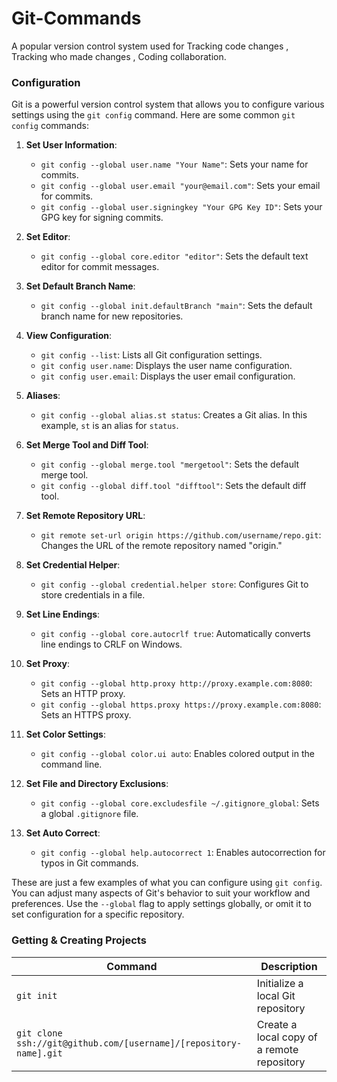 # Git-Commands
A popular version control system used for  Tracking code changes ,  Tracking who made changes , Coding collaboration.


### Configuration
Git is a powerful version control system that allows you to configure various settings using the `git config` command. Here are some common `git config` commands:

1. **Set User Information**:
   - `git config --global user.name "Your Name"`: Sets your name for commits.
   - `git config --global user.email "your@email.com"`: Sets your email for commits.
   - `git config --global user.signingkey "Your GPG Key ID"`: Sets your GPG key for signing commits.

2. **Set Editor**:
   - `git config --global core.editor "editor"`: Sets the default text editor for commit messages.

3. **Set Default Branch Name**:
   - `git config --global init.defaultBranch "main"`: Sets the default branch name for new repositories.

4. **View Configuration**:
   - `git config --list`: Lists all Git configuration settings.
   - `git config user.name`: Displays the user name configuration.
   - `git config user.email`: Displays the user email configuration.

5. **Aliases**:
   - `git config --global alias.st status`: Creates a Git alias. In this example, `st` is an alias for `status`.

6. **Set Merge Tool and Diff Tool**:
   - `git config --global merge.tool "mergetool"`: Sets the default merge tool.
   - `git config --global diff.tool "difftool"`: Sets the default diff tool.

7. **Set Remote Repository URL**:
   - `git remote set-url origin https://github.com/username/repo.git`: Changes the URL of the remote repository named "origin."

8. **Set Credential Helper**:
   - `git config --global credential.helper store`: Configures Git to store credentials in a file.

9. **Set Line Endings**:
   - `git config --global core.autocrlf true`: Automatically converts line endings to CRLF on Windows.

10. **Set Proxy**:
    - `git config --global http.proxy http://proxy.example.com:8080`: Sets an HTTP proxy.
    - `git config --global https.proxy https://proxy.example.com:8080`: Sets an HTTPS proxy.

11. **Set Color Settings**:
    - `git config --global color.ui auto`: Enables colored output in the command line.

12. **Set File and Directory Exclusions**:
    - `git config --global core.excludesfile ~/.gitignore_global`: Sets a global `.gitignore` file.

13. **Set Auto Correct**:
    - `git config --global help.autocorrect 1`: Enables autocorrection for typos in Git commands.

These are just a few examples of what you can configure using `git config`. You can adjust many aspects of Git's behavior to suit your workflow and preferences. Use the `--global` flag to apply settings globally, or omit it to set configuration for a specific repository.



### Getting & Creating Projects

| Command | Description |
| ------- | ----------- |
| `git init` | Initialize a local Git repository |
| `git clone ssh://git@github.com/[username]/[repository-name].git` | Create a local copy of a remote repository |
